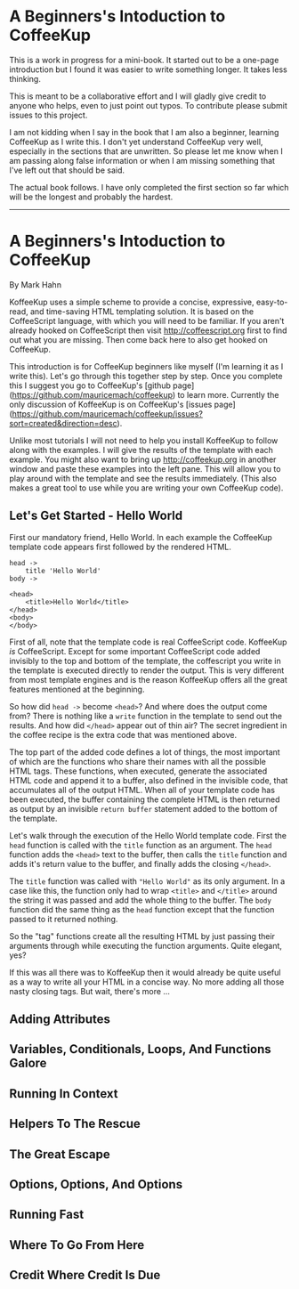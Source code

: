 A Beginners's Intoduction to CoffeeKup 
===

This is a work in progress for a mini-book.  It started out to be a one-page introduction but I found it was easier to write something longer.  It takes less thinking.

This is meant to be a collaborative effort and I will gladly give credit to anyone who helps, even to just point out typos.  To contribute please submit issues to this project.

I am not kidding when I say in the book that I am also a beginner, learning CoffeeKup as I write this.  I don't yet understand CoffeeKup very well, especially in the sections that are unwritten.  So please let me know when I am passing along false information or when I am missing something that I've left out that should be said.

The actual book follows.  I have only completed the first section so far which will be the longest and probably the hardest. 

--------

A Beginners's Intoduction to CoffeeKup 
===
By Mark Hahn

KoffeeKup uses a simple scheme to provide a concise, expressive, easy-to-read, and time-saving HTML templating solution. It is based on the CoffeeScript language, with which you will need to be familiar.  If you aren't already hooked on CoffeeScript then visit http://coffeescript.org first to find out what you are missing. Then come back here to also get hooked on CoffeeKup.

This introduction is for CoffeeKup beginners like myself (I'm learning it as I write this). Let's go through this together step by step.  Once you complete this I suggest you go to CoffeeKup's [github page] (https://github.com/mauricemach/coffeekup) to learn more. Currently the only discussion of KoffeeKup is on CoffeeKup's [issues page] (https://github.com/mauricemach/coffeekup/issues?sort=created&direction=desc).

Unlike most tutorials I will not need to help you install KoffeeKup to follow along with the examples. I will give the results of the template with each example. You might also want to bring up http://coffeekup.org in another window and paste these examples into the left pane.  This will allow you to play around with the template and see the results immediately. (This also makes a great tool to use while you are writing your own CoffeeKup code).

Let's Get Started - Hello World
---

First our mandatory friend, Hello World.  In each example the CoffeeKup template code appears first followed by the rendered HTML.

	head ->						
		title 'Hello World'
	body ->
	
	<head>
		<title>Hello World</title>
	</head>
	<body>
	</body>

First of all, note that the template code is real CoffeeScript code. KoffeeKup _is_ CoffeeScript. Except for some important CoffeeScript code added invisibly to the top and bottom of the template, the coffescript you write in the template is executed directly to render the output. This is very different from most template engines and is the reason KoffeeKup offers all the great features mentioned at the beginning.

So how did `head ->` become `<head>`?  And where does the output come from? There is nothing like a `write` function in the template to send out the results. And how did `</head>` appear out of thin air?  The secret ingredient in the coffee recipe is the extra code that was mentioned above.

The top part of the added code defines a lot of things, the most important of which are the functions who share their names with all the possible HTML tags. These functions, when executed, generate the associated HTML code and append it to a buffer, also defined in the invisible code, that accumulates all of the output HTML. When all of your template code has been executed, the buffer containing the complete HTML is then returned as output by an invisible `return buffer` statement added to the bottom of the template.

Let's walk through the execution of the Hello World template code.  First the `head` function is called with the `title` function as an argument. The `head` function adds the `<head>` text to the buffer, then calls the `title` function and adds it's return value to the buffer, and finally adds the closing `</head>`.  

The `title` function was called with `"Hello World"` as its only argument. In a case like this, the function only had to wrap `<title>` and `</title>` around the string it was passed and add the whole thing to the buffer.  The `body` function did the same thing as the `head` function except that the function passed to it returned nothing.

So the "tag" functions create all the resulting HTML by just passing their arguments through while executing the function arguments.  Quite elegant, yes?

If this was all there was to KoffeeKup then it would already be quite useful as a way to write all your HTML in a concise way. No more adding all those nasty closing tags. But wait, there's more ...

Adding Attributes 
---

Variables, Conditionals, Loops, And Functions Galore
---

Running In Context
---

Helpers To The Rescue
---

The Great Escape
---

Options, Options, And Options
---

Running Fast
---

Where To Go From Here
---

Credit Where Credit Is Due
---

